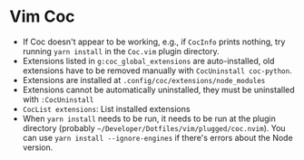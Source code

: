 # Vim Coc

- If Coc doesn't appear to be working, e.g., if `CocInfo` prints nothing, try running `yarn install` in the `Coc.vim` plugin directory.
- Extensions listed in `g:coc_global_extensions` are auto-installed, old extensions have to be removed manually with `CocUninstall coc-python`.
- Extensions are installed at `.config/coc/extensions/node_modules`
- Extensions cannot be automatically uninstalled, they must be uninstalled with `:CocUninstall`
- `CocList extensions`: List installed extensions
- When `yarn install` needs to be run, it needs to be run at the plugin directory (probably `~/Developer/Dotfiles/vim/plugged/coc.nvim`). You can use `yarn install --ignore-engines` if there's errors about the Node version.
